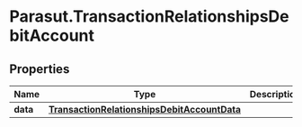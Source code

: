 # Parasut.TransactionRelationshipsDebitAccount

## Properties
Name | Type | Description | Notes
------------ | ------------- | ------------- | -------------
**data** | [**TransactionRelationshipsDebitAccountData**](TransactionRelationshipsDebitAccountData.md) |  | [optional] 


